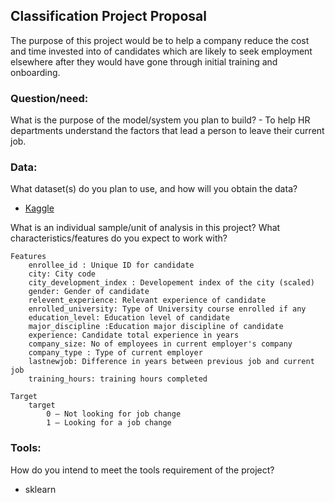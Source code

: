 ## Classification Project Proposal

The purpose of this project would be to help a company reduce the cost and time invested into of candidates which are likely to seek employment elsewhere after they would have gone through initial training and onboarding.

### Question/need:
What is the purpose of the model/system you plan to build? 
    - To help HR departments understand the factors that lead a person to leave their current job.

### Data:
What dataset(s) do you plan to use, and how will you obtain the data?
 - [Kaggle](https://www.kaggle.com/arashnic/hr-analytics-job-change-of-data-scientists)

What is an individual sample/unit of analysis in this project? What characteristics/features do you expect to work with?

    Features
        enrollee_id : Unique ID for candidate
        city: City code
        city_development_index : Developement index of the city (scaled)
        gender: Gender of candidate
        relevent_experience: Relevant experience of candidate
        enrolled_university: Type of University course enrolled if any
        education_level: Education level of candidate
        major_discipline :Education major discipline of candidate
        experience: Candidate total experience in years
        company_size: No of employees in current employer's company
        company_type : Type of current employer
        lastnewjob: Difference in years between previous job and current job
        training_hours: training hours completed

    Target
        target
            0 – Not looking for job change
            1 – Looking for a job change

### Tools:
How do you intend to meet the tools requirement of the project? 
 - sklearn